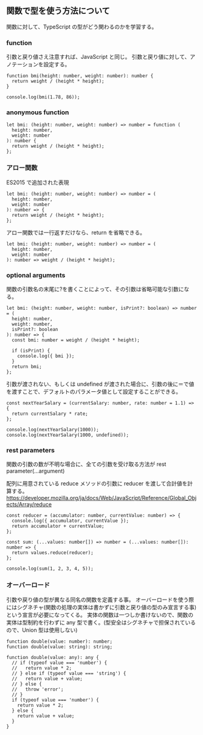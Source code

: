 ## 関数で型を使う方法について

関数に対して、TypeScript の型がどう関わるのかを学習する。

### function

引数と戻り値さえ注意すれば、JavaScript と同じ。
引数と戻り値に対して、アノテーションを設定する。

```
function bmi(height: number, weight: number): number {
  return weight / (height * height);
}

console.log(bmi(1.78, 86));
```

### anonymous function

```
let bmi: (height: number, weight: number) => number = function (
  height: number,
  weight: number
): number {
  return weight / (height * height);
};
```

### アロー関数

ES2015 で追加された表現

```
let bmi: (height: number, weight: number) => number = (
  height: number,
  weight: number
): number => {
  return weight / (height * height);
};
```

アロー関数では一行返すだけなら、return を省略できる。

```
let bmi: (height: number, weight: number) => number = (
  height: number,
  weight: number
): number => weight / (height * height);
```

### optional arguments

関数の引数名の末尾に?を書くことによって、その引数は省略可能な引数になる。

```
let bmi: (height: number, weight: number, isPrint?: boolean) => number = (
  height: number,
  weight: number,
  isPrint?: boolean
): number => {
  const bmi: number = weight / (height * height);

  if (isPrint) {
    console.log({ bmi });
  }
  return bmi;
};
```

引数が渡されない、もしくは undefined が渡された場合に、引数の後に＝で値を渡すことで、デフォルトのパラメータ値として設定することができる。

```
const nextYearSalary = (currentSalary: number, rate: number = 1.1) => {
  return currentSalary * rate;
};

console.log(nextYearSalary(1000));
console.log(nextYearSalary(1000, undefined));
```

### rest parameters

関数の引数の数が不明な場合に、全ての引数を受け取る方法が rest parameter(...argument)

配列に用意されている reduce メソッドの引数に reducer を渡して合計値を計算する。
https://developer.mozilla.org/ja/docs/Web/JavaScript/Reference/Global_Objects/Array/reduce

```
const reducer = (accumulator: number, currentValue: number) => {
  console.log({ accumulator, currentValue });
  return accumulator + currentValue;
};

const sum: (...values: number[]) => number = (...values: number[]): number => {
  return values.reduce(reducer);
};

console.log(sum(1, 2, 3, 4, 5));
```

### オーバーロード

引数や戻り値の型が異なる同名の関数を定義する事。
オーバーロードを使う際にはシグネチャ(関数の処理の実体は書かずに引数と戻り値の型のみ宣言する事)という宣言が必要になってくる。
実体の関数は一つしか書けないので、関数の実体は型制約を行わずに any 型で書く。(型安全はシグネチャで担保されているので、Union 型は使用しない)

```
function double(value: number): number;
function double(value: string): string;

function double(value: any): any {
  // if (typeof value === 'number') {
  //   return value * 2;
  // } else if (typeof value === 'string') {
  //   return value + value;
  // } else {
  //   throw 'error';
  // }
  if (typeof value === 'number') {
    return value * 2;
  } else {
    return value + value;
  }
}
```
